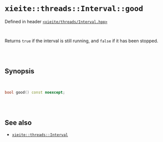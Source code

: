 # `xieite::threads::Interval::good`
Defined in header [`<xieite/threads/Interval.hpp>`](../../../include/xieite/threads/Interval.hpp)

<br/>

Returns `true` if the interval is still running, and `false` if it has been stopped.

<br/><br/>

## Synopsis

<br/>

```cpp
bool good() const noexcept;
```

<br/><br/>

## See also
- [`xieite::threads::Interval`](../../../docs/threads/Interval.md)
